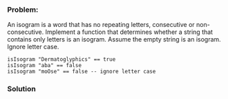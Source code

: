 ### Problem:
<p>An isogram is a word that has no repeating letters, consecutive or non-consecutive. Implement a function that determines whether a string that contains only letters is an isogram. Assume the empty string is an isogram. Ignore letter case.</p>
<pre><code class="language-haskell"><span class="hljs-title">isIsogram</span> <span class="hljs-string">&quot;Dermatoglyphics&quot;</span> == true
<span class="hljs-title">isIsogram</span> <span class="hljs-string">&quot;aba&quot;</span> == false
<span class="hljs-title">isIsogram</span> <span class="hljs-string">&quot;moOse&quot;</span> == false <span class="hljs-comment">-- ignore letter case</span></code></pre>
<pre style="display: none;"><code class="language-javascript">isIsogram(<span class="hljs-string">&quot;Dermatoglyphics&quot;</span>) == <span class="hljs-literal">true</span>
isIsogram(<span class="hljs-string">&quot;aba&quot;</span>) == <span class="hljs-literal">false</span>
isIsogram(<span class="hljs-string">&quot;moOse&quot;</span>) == <span class="hljs-literal">false</span> <span class="hljs-comment">// -- ignore letter case</span></code></pre>
<pre style="display: none;"><code class="language-python">is_isogram(<span class="hljs-string">&quot;Dermatoglyphics&quot;</span> ) == true
is_isogram(<span class="hljs-string">&quot;aba&quot;</span> ) == false
is_isogram(<span class="hljs-string">&quot;moOse&quot;</span> ) == false <span class="hljs-comment"># -- ignore letter case</span></code></pre>
<pre style="display: none;"><code class="language-ruby">is_isogram(<span class="hljs-string">&quot;Dermatoglyphics&quot;</span> ) == <span class="hljs-literal">true</span>
is_isogram(<span class="hljs-string">&quot;aba&quot;</span> ) == <span class="hljs-literal">false</span>
is_isogram(<span class="hljs-string">&quot;moOse&quot;</span> ) == <span class="hljs-literal">false</span> <span class="hljs-comment"># -- ignore letter case</span></code></pre>
<pre style="display: none;"><code class="language-C">is_isogram(<span class="hljs-string">&quot;Dermatoglyphics&quot;</span> ) == <span class="hljs-literal">true</span>;
is_isogram(<span class="hljs-string">&quot;aba&quot;</span> ) == <span class="hljs-literal">false</span>;
is_isogram(<span class="hljs-string">&quot;moOse&quot;</span> ) == <span class="hljs-literal">false</span>; <span class="hljs-comment">// -- ignore letter case</span></code></pre>

### Solution